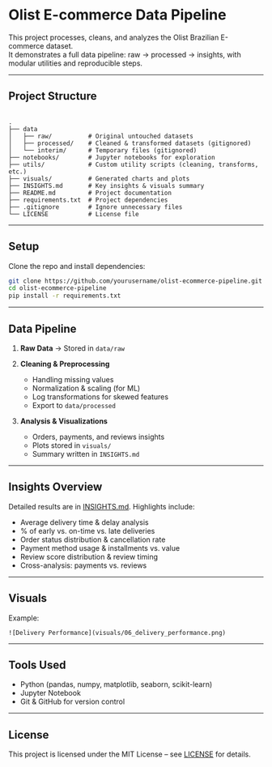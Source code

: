 # Olist E-commerce Data Pipeline

This project processes, cleans, and analyzes the Olist Brazilian E-commerce dataset.  
It demonstrates a full data pipeline: raw → processed → insights, with modular utilities and reproducible steps.

---

## Project Structure

```

.
├── data
│   ├── raw/          # Original untouched datasets
│   ├── processed/    # Cleaned & transformed datasets (gitignored)
│   └── interim/      # Temporary files (gitignored)
├── notebooks/        # Jupyter notebooks for exploration
├── utils/            # Custom utility scripts (cleaning, transforms, etc.)
├── visuals/          # Generated charts and plots
├── INSIGHTS.md       # Key insights & visuals summary
├── README.md         # Project documentation
├── requirements.txt  # Project dependencies
├── .gitignore        # Ignore unnecessary files
└── LICENSE           # License file

````

---

## Setup

Clone the repo and install dependencies:

```bash
git clone https://github.com/yourusername/olist-ecommerce-pipeline.git
cd olist-ecommerce-pipeline
pip install -r requirements.txt
````

---

## Data Pipeline

1. **Raw Data** → Stored in `data/raw`
2. **Cleaning & Preprocessing**

   * Handling missing values
   * Normalization & scaling (for ML)
   * Log transformations for skewed features
   * Export to `data/processed`
3. **Analysis & Visualizations**

   * Orders, payments, and reviews insights
   * Plots stored in `visuals/`
   * Summary written in `INSIGHTS.md`

---

## Insights Overview

Detailed results are in [INSIGHTS.md](INSIGHTS.md).
Highlights include:

* Average delivery time & delay analysis
* % of early vs. on-time vs. late deliveries
* Order status distribution & cancellation rate
* Payment method usage & installments vs. value
* Review score distribution & review timing
* Cross-analysis: payments vs. reviews

---

## Visuals

Example:

```
![Delivery Performance](visuals/06_delivery_performance.png)
```

---

## Tools Used

* Python (pandas, numpy, matplotlib, seaborn, scikit-learn)
* Jupyter Notebook
* Git & GitHub for version control

---

## License

This project is licensed under the MIT License – see [LICENSE](LICENSE) for details.
